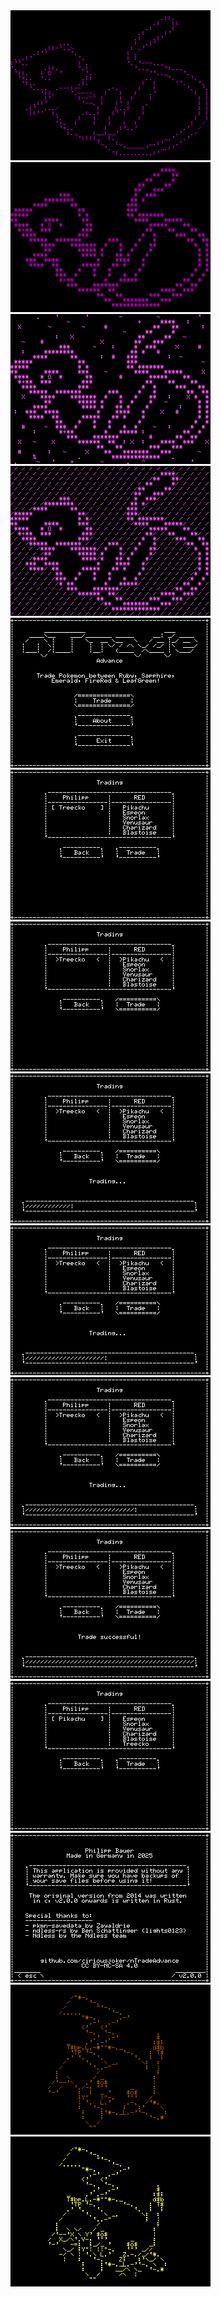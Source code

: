 <img src="splash_1.png" width="320px" height="240px"/>
<img src="splash_2.png" width="320px" height="240px"/>
<img src="splash_3.png" width="320px" height="240px"/>
<img src="splash_4.png" width="320px" height="240px"/>
<img src="menu.png" width="320px" height="240px"/>
<img src="trade_1.png" width="320px" height="240px"/>
<img src="trade_2.png" width="320px" height="240px"/>
<img src="trade_3.png" width="320px" height="240px"/>
<img src="trade_4.png" width="320px" height="240px"/>
<img src="trade_5.png" width="320px" height="240px"/>
<img src="trade_6.png" width="320px" height="240px"/>
<img src="trade_7.png" width="320px" height="240px"/>
<img src="about.png" width="320px" height="240px"/>
<img src="exit_1.png" width="320px" height="240px"/>
<img src="exit_2.png" width="320px" height="240px"/>
